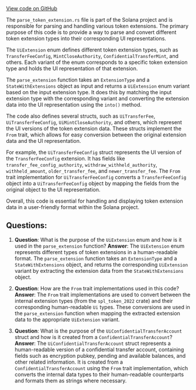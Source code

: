 
[View code on GitHub](https://github.com/solana-labs/solana/blob/master/account-decoder/src/parse_token_extension.rs)

The `parse_token_extension.rs` file is part of the Solana project and is responsible for parsing and handling various token extensions. The primary purpose of this code is to provide a way to parse and convert different token extension types into their corresponding UI representations.

The `UiExtension` enum defines different token extension types, such as `TransferFeeConfig`, `MintCloseAuthority`, `ConfidentialTransferMint`, and others. Each variant of the enum corresponds to a specific token extension type and holds the UI representation of that extension.

The `parse_extension` function takes an `ExtensionType` and a `StateWithExtensions` object as input and returns a `UiExtension` enum variant based on the input extension type. It does this by matching the input extension type with the corresponding variant and converting the extension data into the UI representation using the `into()` method.

The code also defines several structs, such as `UiTransferFee`, `UiTransferFeeConfig`, `UiMintCloseAuthority`, and others, which represent the UI versions of the token extension data. These structs implement the `From` trait, which allows for easy conversion between the original extension data and the UI representation.

For example, the `UiTransferFeeConfig` struct represents the UI version of the `TransferFeeConfig` extension. It has fields like `transfer_fee_config_authority`, `withdraw_withheld_authority`, `withheld_amount`, `older_transfer_fee`, and `newer_transfer_fee`. The `From` trait implementation for `UiTransferFeeConfig` converts a `TransferFeeConfig` object into a `UiTransferFeeConfig` object by mapping the fields from the original object to the UI representation.

Overall, this code is essential for handling and displaying token extension data in a user-friendly format within the Solana project.
## Questions: 
 1. **Question**: What is the purpose of the `UiExtension` enum and how is it used in the `parse_extension` function?
   **Answer**: The `UiExtension` enum represents different types of token extensions in a human-readable format. The `parse_extension` function takes an `ExtensionType` and a `StateWithExtensions` object, and returns the corresponding `UiExtension` variant by extracting the extension data from the `StateWithExtensions` object.

2. **Question**: How are the `From` trait implementations used in this code?
   **Answer**: The `From` trait implementations are used to convert between the internal extension types (from the `spl_token_2022` crate) and their corresponding human-readable `Ui` types. These conversions are used in the `parse_extension` function when mapping the extracted extension data to the appropriate `UiExtension` variant.

3. **Question**: What is the purpose of the `UiConfidentialTransferAccount` struct and how is it created from a `ConfidentialTransferAccount`?
   **Answer**: The `UiConfidentialTransferAccount` struct represents a human-readable version of a confidential transfer account, containing fields such as encryption pubkey, pending and available balances, and other related information. It is created from a `ConfidentialTransferAccount` using the `From` trait implementation, which converts the internal data types to their human-readable counterparts and formats them as strings where necessary.